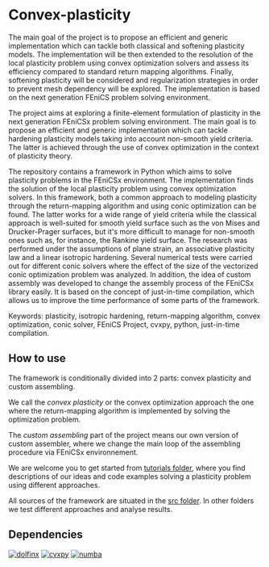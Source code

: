 # Convex-plasticity

The main goal of the project is to propose an efficient and generic implementation which can tackle both classical and softening plasticity models. The implementation will be then extended to the resolution of the local plasticity problem using convex optimization solvers and assess its efficiency compared to standard return mapping algorithms. Finally, softening plasticity will be considered and regularization strategies in order to prevent mesh dependency will be explored. The implementation is based on the next generation FEniCS problem solving environment.


The project aims at exploring a finite-element formulation of plasticity in the next generation FEniCSx problem solving environment. The main goal is to propose an efficient and generic implementation which can tackle hardening plasticity models taking into account non-smooth yield criteria. The latter is achieved through the use of convex optimization in the context of plasticity theory.

The repository contains a framework in Python which aims to solve plasticity problems in the FEniCSx environment. The implementation finds the solution of the local plasticity problem using convex optimization solvers. In this framework, both a common approach to modeling plasticity through the return-mapping algorithm and using conic optimization can be found. The latter works for a wide range of yield criteria while the classical approach is well-suited for smooth yield surface such as the von Mises and Drucker-Prager surfaces, but it's more difficult to manage for non-smooth ones such as, for instance, the Rankine yield surface. The research was performed under the assumptions of plane strain, an associative plasticity law and a linear isotropic hardening. Several numerical tests were carried out for different conic solvers where the effect of the size of the vectorized conic optimization problem was analyzed. In addition, the idea of custom assembly was developed to change the assembly process of the FEniCSx library easily. It is based on the concept of just-in-time compilation, which allows us to improve the time performance of some parts of the framework.

Keywords: plasticity, isotropic hardening, return-mapping algorithm, convex optimization, conic solver, FEniCS Project, cvxpy, python, just-in-time compilation.

## How to use

The framework is conditionally divided into 2 parts: convex plasticity and custom assembling.

We call the *convex plasticity* or the convex optimization approach the one where the return-mapping algorithm is implemented by solving the optimization problem. 

The *custom assembling* part of the project means our own version of custom assembler, where we change the main loop of the assembling procedure via FEniCSx environnement.

We are welcome you to get started from [tutorials folder](tutorials/), where you find descriptions of our ideas and code examples solving a plasticity problem using different approaches.

All sources of the framework are situated in the [src folder](src/). In other folders we test different approaches and analyse results. 

## Dependencies 

[![dolfinx](https://badgen.net/badge/DOLFINx/0.3.1/blue)](https://github.com/FEniCS/dolfinx)
[![cvxpy](https://badgen.net/badge/CVXPY/1.2.2/blue)](https://github.com/cvxpy/cvxpy)
[![numba](https://badgen.net/badge/numba/0.56.4/blue)](https://github.com/numba/numba)
